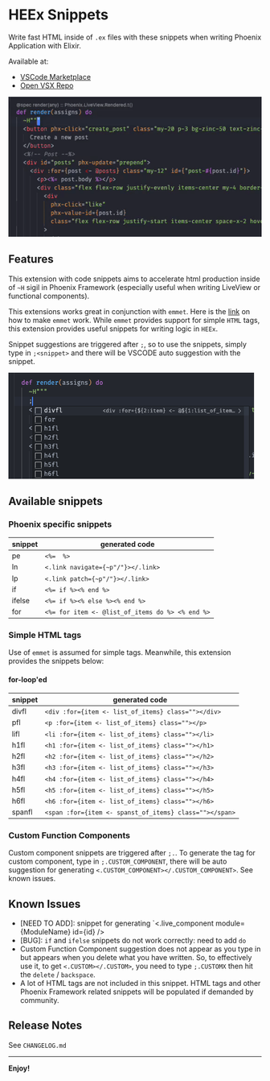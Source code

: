 # HEEx Snippets

Write fast HTML inside of `.ex` files with these snippets when writing Phoenix Application with Elixir.

Available at:

- [VSCode Marketplace](https://marketplace.visualstudio.com/items?itemName=aziz-abdullaev.heex-snippets)
- [Open VSX Repo](https://open-vsx.org/extension/aziz-abdullaev/heex-snippets)

![](https://github.com/azyzz228/heex-snippets/blob/main/assets/demo.gif)

## Features

This extension with code snippets aims to accelerate html production inside of `~H` sigil in Phoenix Framework (especially useful when writing LiveView or functional components).

This extensions works great in conjunction with `emmet`. Here is the [link](https://github.com/elixir-lsp/vscode-elixir-ls/issues/243#issuecomment-1422409957) on how to make `emmet` work. While `emmet` provides support for simple `HTML` tags, this extension provides useful snippets for writing logic in `HEEx`.

Snippet suggestions are triggered after `;`, so to use the snippets, simply type in `;<snippet>` and there will be VSCODE auto suggestion with the snippet.

![](https://github.com/azyzz228/heex-snippets/blob/main/assets/suggestions_after_trigger_character.png)

## Available snippets

### Phoenix specific snippets

| snippet | generated code |
|---|---|
|pe|`<%=  %>`|
|ln|`<.link navigate={~p"/"}></.link>`|
|lp|`<.link patch={~p"/"}></.link>`|
|if|`<%= if %><% end %>`|
|ifelse|`<%= if %><% else %><% end %>`|
|for|`<%= for item <- @list_of_items do %> <% end %>`|

### Simple HTML tags
Use of `emmet` is assumed for simple tags. Meanwhile, this extension provides the snippets below:

#### for-loop'ed

| snippet | generated code |
|---|---|
|divfl|`<div :for={item <- list_of_items} class=""></div>`|
|pfl|`<p :for={item <- list_of_items} class=""></p>`|
|lifl|`<li :for={item <- list_of_items} class=""></li>`|
|h1fl|`<h1 :for={item <- list_of_items} class=""></h1>`|
|h2fl|`<h2 :for={item <- list_of_items} class=""></h2>`|
|h3fl|`<h3 :for={item <- list_of_items} class=""></h3>`|
|h4fl|`<h4 :for={item <- list_of_items} class=""></h4>`|
|h5fl|`<h5 :for={item <- list_of_items} class=""></h5>`|
|h6fl|`<h6 :for={item <- list_of_items} class=""></h6>`|
|spanfl|`<span :for={item <- spanst_of_items} class=""></span>`|

### Custom Function Components
Custom component snippets are triggered after `;.`. To generate the tag for custom component, type in `;.CUSTOM_COMPONENT`, there will be auto suggestion for generating `<.CUSTOM_COMPONENT></.CUSTOM_COMPONENT>`. See known issues.

## Known Issues
- [NEED TO ADD]: snippet for generating `<.live_component module={ModuleName} id={id} />
- [BUG]: `if` and `ifelse` snippets do not work correctly: need to add `do`
- Custom Function Component suggestion does not appear as you type in but appears when you delete what you have written. So, to effectively use it, to get `<.CUSTOM></.CUSTOM>`, you need to type `;.CUSTOMX` then hit the `delete` / `backspace`. 
- A lot of HTML tags are not included in this snippet. HTML tags and other Phoenix Framework related snippets will be populated if demanded by community. 
## Release Notes

See `CHANGELOG.md`

---

**Enjoy!**
